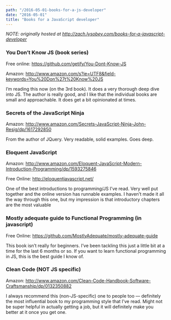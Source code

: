 ```yaml
---
path: "/2016-05-01-books-for-a-js-developer"
date: "2016-05-01"
title: "Books for a JavaScript developer"
---
```


*NOTE: originally hosted at http://zach.lysobey.com/books-for-a-javascript-developer*

### You Don’t Know JS (book series)

Free online: https://github.com/getify/You-Dont-Know-JS

Amazon: http://www.amazon.com/s?ie=UTF8&field-keywords=You%20Don%27t%20Know%20JS

I’m reading this now (on the 3rd book). It does a very thorough deep dive into JS.
The author is really good, and I like that the individual books are small and approachable. It does get a bit opinionated at times.

### Secrets of the JavaScript Ninja

Amazon: http://www.amazon.com/Secrets-JavaScript-Ninja-John-Resig/dp/1617292850

From the author of JQuery. Very readable, solid examples. Goes deep.

### Eloquent JavaScript

Amazon: http://www.amazon.com/Eloquent-JavaScript-Modern-Introduction-Programming/dp/1593275846

Free Online: http://eloquentjavascript.net/

One of the best introductions to programming/JS I’ve read. Very well put together and the online version has runnable examples.
I haven’t made it all the way through this one, but my impression is that introductory chapters are the most valuable

### Mostly adequate guide to Functional Programming (in javascript)

Free Online: https://github.com/MostlyAdequate/mostly-adequate-guide

This book isn’t really for beginners. I’ve been tackling this just a little bit at a time for the last 6 months or so.
If you want to learn functional programming in JS, this is the best guide I know of.

### Clean Code (NOT JS specific)

Amazon: http://www.amazon.com/Clean-Code-Handbook-Software-Craftsmanship/dp/0132350882

I always recommend this (non-JS-specific) one to people too — definitely the most influential book to my programming style that I’ve read. Might not be super helpful in actually getting a job, but it will definitely make you better at it once you get one.
